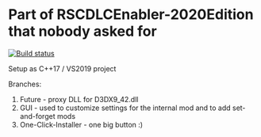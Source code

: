 # Part of RSCDLCEnabler-2020Edition that nobody asked for

[![Build status](https://ci.appveyor.com/api/projects/status/3ivrpj6l6ntv35gp?svg=true)](https://ci.appveyor.com/project/Lovrom8/rscdlcenabler-2020edition)

Setup as C++17 / VS2019 project

Branches:
1) Future - proxy DLL for D3DX9_42.dll 
2) GUI - used to customize settings for the internal mod and to add set-and-forget mods
3) One-Click-Installer - one big button :)
